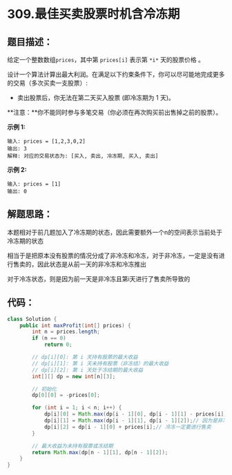 # 309.最佳买卖股票时机含冷冻期

## 题目描述：

给定一个整数数组`prices`，其中第 `prices[i]` 表示第 `*i*` 天的股票价格 。

设计一个算法计算出最大利润。在满足以下约束条件下，你可以尽可能地完成更多的交易（多次买卖一支股票）:

+ 卖出股票后，你无法在第二天买入股票 (即冷冻期为 1 天)。

**注意：**你不能同时参与多笔交易（你必须在再次购买前出售掉之前的股票）。

 

**示例 1:**

```
输入: prices = [1,2,3,0,2]
输出: 3 
解释: 对应的交易状态为: [买入, 卖出, 冷冻期, 买入, 卖出]
```

**示例 2:**

```
输入: prices = [1]
输出: 0
```

## 解题思路：

本题相对于前几题加入了冷冻期的状态，因此需要额外一个n的空间表示当前处于冷冻期的状态

相当于是把原本没有股票的情况分成了非冷冻和冷冻，对于非冷冻，一定是没有进行售卖的，因此状态是从前一天的非冷冻和冷冻推出

对于冷冻状态，则是因为前一天是非冷冻且第i天进行了售卖所导致的

## 代码：

```java
class Solution {
    public int maxProfit(int[] prices) {
        int n = prices.length;
        if (n == 0)
            return 0;

        // dp[i][0]: 第 i 天持有股票的最大收益
        // dp[i][1]: 第 i 天未持有股票（非冻结）的最大收益
        // dp[i][2]: 第 i 天处于冻结期的最大收益
        int[][] dp = new int[n][3];

        // 初始化
        dp[0][0] = -prices[0];

        for (int i = 1; i < n; i++) {
            dp[i][0] = Math.max(dp[i - 1][0], dp[i - 1][1] - prices[i]);
            dp[i][1] = Math.max(dp[i - 1][1], dp[i - 1][2]);// 因为是非冷冻，因此不能进行售卖
            dp[i][2] = dp[i - 1][0] + prices[i];// 冷冻一定要进行售卖
        }

        // 最大收益为未持有股票或冻结期
        return Math.max(dp[n - 1][1], dp[n - 1][2]);
    }
}

```



